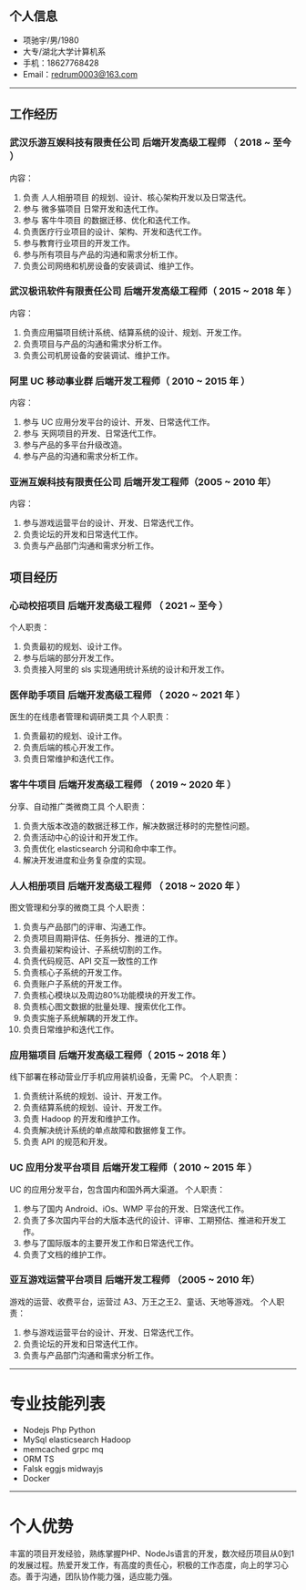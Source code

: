 ## 个人信息

-   项驰宇/男/1980
-   大专/湖北大学计算机系
-   手机：18627768428
-   Email：redrum0003@163.com

---

## 工作经历

### 武汉乐游互娱科技有限责任公司 后端开发高级工程师 （ 2018 ~ 至今 ）
内容：
1. 负责 人人相册项目 的规划、设计、核心架构开发以及日常迭代。
2. 参与 微多猫项目 日常开发和迭代工作。
3. 参与 客牛牛项目 的数据迁移、优化和迭代工作。
4. 负责医疗行业项目的设计、架构、开发和迭代工作。
5. 参与教育行业项目的开发工作。
6. 参与所有项目与产品的沟通和需求分析工作。
7. 负责公司网络和机房设备的安装调试、维护工作。

### 武汉极讯软件有限责任公司 后端开发高级工程师（ 2015 ~ 2018 年 ）
内容：
1. 负责应用猫项目统计系统、结算系统的设计、规划、开发工作。
2. 负责项目与产品的沟通和需求分析工作。
3. 负责公司机房设备的安装调试、维护工作。

### 阿里 UC 移动事业群 后端开发工程师（ 2010 ~ 2015 年 ）
内容：
1. 参与 UC 应用分发平台的设计、开发、日常迭代工作。
2. 参与 天网项目的开发、日常迭代工作。
3. 参与产品的多平台升级改造。
4. 参与产品的沟通和需求分析工作。

### 亚洲互娱科技有限责任公司 后端开发工程师（2005 ~ 2010 年）
内容：
1. 参与游戏运营平台的设计、开发、日常迭代工作。
2. 负责论坛的开发和日常迭代工作。
3. 负责与产品部门沟通和需求分析工作。

## 项目经历

### 心动校招项目 后端开发高级工程师 （ 2021 ~ 至今 ）

个人职责：
1. 负责最初的规划、设计工作。
2. 参与后端的部分开发工作。
3. 负责接入阿里的 sls 实现通用统计系统的设计和开发工作。


### 医伴助手项目 后端开发高级工程师 （ 2020 ~ 2021 年 ）
医生的在线患者管理和调研类工具
个人职责：
1. 负责最初的规划、设计工作。
2. 负责后端的核心开发工作。
3. 负责日常维护和迭代工作。

### 客牛牛项目 后端开发高级工程师 （ 2019 ~ 2020 年 ）
分享、自动推广类微商工具
个人职责：
1. 负责大版本改造的数据迁移工作，解决数据迁移时的完整性问题。
2. 负责活动中心的设计和开发工作。
3. 负责优化 elasticsearch 分词和命中率工作。
4. 解决开发进度和业务复杂度的实现。


### 人人相册项目 后端开发高级工程师 （ 2018 ~ 2020 年 ）
图文管理和分享的微商工具
个人职责：
1. 负责与产品部门的评审、沟通工作。
2. 负责项目周期评估、任务拆分、推进的工作。
3. 负责最初架构设计、子系统切割的工作。
4. 负责代码规范、API 交互一致性的工作
5. 负责核心子系统的开发工作。
6. 负责账户子系统的开发工作。
7. 负责核心模块以及周边80%功能模块的开发工作。
8. 负责核心图文数据的批量处理、搜索优化工作。
9. 负责实施子系统解耦的开发工作。
10. 负责日常维护和迭代工作。


### 应用猫项目 后端开发高级工程师（ 2015 ~ 2018 年 ）
线下部署在移动营业厅手机应用装机设备，无需 PC。
个人职责：
1. 负责统计系统的规划、设计、开发工作。
2. 负责结算系统的规划、设计、开发工作。
3. 负责 Hadoop 的开发和维护工作。
4. 负责解决统计系统的单点故障和数据修复工作。
5. 负责 API 的规范和开发。


### UC 应用分发平台项目 后端开发工程师（ 2010 ~ 2015 年 ）
UC 的应用分发平台，包含国内和国外两大渠道。
个人职责：
1. 参与了国内 Android、iOs、WMP 平台的开发、日常迭代工作。
2. 负责了多次国内平台的大版本迭代的设计、评审、工期预估、推进和开发工作。
3. 参与了国际版本的主要开发工作和日常迭代工作。
4. 负责了文档的维护工作。


### 亚互游戏运营平台项目 后端开发工程师 （2005 ~ 2010 年）
游戏的运营、收费平台，运营过 A3、万王之王2、童话、天地等游戏。
个人职责：
1. 参与游戏运营平台的设计、开发、日常迭代工作。
2. 负责论坛的开发和日常迭代工作。
3. 负责与产品部门沟通和需求分析工作。


---

# 专业技能列表

* Nodejs Php Python 
* MySql elasticsearch Hadoop
* memcached grpc mq
* ORM TS
* Falsk eggjs midwayjs
* Docker 
---

# 个人优势

丰富的项目开发经验，熟练掌握PHP、NodeJs语言的开发，数次经历项目从0到1的发展过程。热爱开发工作，有高度的责任心，积极的工作态度，向上的学习心态。善于沟通，团队协作能力强，适应能力强。
